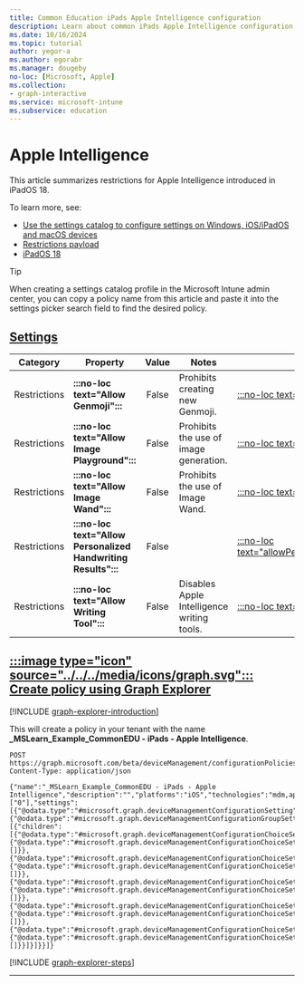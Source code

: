 ```yaml
---
title: Common Education iPads Apple Intelligence configuration
description: Learn about common iPads Apple Intelligence configuration used by Education organizations in Intune.
ms.date: 10/16/2024
ms.topic: tutorial
author: yegor-a
ms.author: egorabr
ms.manager: dougeby
no-loc: [Microsoft, Apple]
ms.collection: 
- graph-interactive
ms.service: microsoft-intune
ms.subservice: education
---
```


# Apple Intelligence

This article summarizes restrictions for Apple Intelligence introduced in iPadOS 18.

To learn more, see:

- [Use the settings catalog to configure settings on Windows, iOS/iPadOS and macOS devices](/mem/intune/configuration/settings-catalog)
- [Restrictions payload](https://developer.apple.com/documentation/devicemanagement/restrictions)
- [iPadOS 18](https://www.apple.com/ipados/ipados-18)

> [!TIP]
> When creating a settings catalog profile in the Microsoft Intune admin center, you can copy a policy name from this article and paste it into the settings picker search field to find the desired policy.

## [**Settings**](#tab/settings)

| **Category** | **Property** | **Value** | **Notes** | **Payload property** |
|---|---|:---:|---|---|
| Restrictions | **:::no-loc text="Allow Genmoji":::** | False | Prohibits creating new Genmoji. | [:::no-loc text="allowGenmoji":::](https://developer.apple.com/documentation/devicemanagement/restrictions) |
| Restrictions | **:::no-loc text="Allow Image Playground":::** | False | Prohibits the use of image generation. | [:::no-loc text="allowImagePlayground":::](https://developer.apple.com/documentation/devicemanagement/restrictions) |
| Restrictions | **:::no-loc text="Allow Image Wand":::** | False | Prohibits the use of Image Wand. | [:::no-loc text="allowImageWand":::](https://developer.apple.com/documentation/devicemanagement/restrictions) |
| Restrictions | **:::no-loc text="Allow Personalized Handwriting Results":::** | False | | [:::no-loc text="allowPersonalizedHandwritingResults":::](https://developer.apple.com/documentation/devicemanagement/restrictions) |
| Restrictions | **:::no-loc text="Allow Writing Tool":::** | False | Disables Apple Intelligence writing tools. | [:::no-loc text="allowWritingTools":::](https://developer.apple.com/documentation/devicemanagement/restrictions) |

## [:::image type="icon" source="../../../media/icons/graph.svg"::: **Create policy using Graph Explorer**](#tab/graph)

[!INCLUDE [graph-explorer-introduction](../../../includes/graph-explorer-intro.md)]

This will create a policy in your tenant with the name **_MSLearn_Example_CommonEDU - iPads - Apple Intelligence**.

```msgraph-interactive
POST https://graph.microsoft.com/beta/deviceManagement/configurationPolicies
Content-Type: application/json

{"name":"_MSLearn_Example_CommonEDU - iPads - Apple Intelligence","description":"","platforms":"iOS","technologies":"mdm,appleRemoteManagement","roleScopeTagIds":["0"],"settings":[{"@odata.type":"#microsoft.graph.deviceManagementConfigurationSetting","settingInstance":{"@odata.type":"#microsoft.graph.deviceManagementConfigurationGroupSettingCollectionInstance","settingDefinitionId":"com.apple.applicationaccess_com.apple.applicationaccess","groupSettingCollectionValue":[{"children":[{"@odata.type":"#microsoft.graph.deviceManagementConfigurationChoiceSettingInstance","settingDefinitionId":"com.apple.applicationaccess_allowgenmoji","choiceSettingValue":{"@odata.type":"#microsoft.graph.deviceManagementConfigurationChoiceSettingValue","value":"com.apple.applicationaccess_allowgenmoji_false","children":[]}},{"@odata.type":"#microsoft.graph.deviceManagementConfigurationChoiceSettingInstance","settingDefinitionId":"com.apple.applicationaccess_allowimageplayground","choiceSettingValue":{"@odata.type":"#microsoft.graph.deviceManagementConfigurationChoiceSettingValue","value":"com.apple.applicationaccess_allowimageplayground_false","children":[]}},{"@odata.type":"#microsoft.graph.deviceManagementConfigurationChoiceSettingInstance","settingDefinitionId":"com.apple.applicationaccess_allowimagewand","choiceSettingValue":{"@odata.type":"#microsoft.graph.deviceManagementConfigurationChoiceSettingValue","value":"com.apple.applicationaccess_allowimagewand_false","children":[]}},{"@odata.type":"#microsoft.graph.deviceManagementConfigurationChoiceSettingInstance","settingDefinitionId":"com.apple.applicationaccess_allowpersonalizedhandwritingresults","choiceSettingValue":{"@odata.type":"#microsoft.graph.deviceManagementConfigurationChoiceSettingValue","value":"com.apple.applicationaccess_allowpersonalizedhandwritingresults_false","children":[]}},{"@odata.type":"#microsoft.graph.deviceManagementConfigurationChoiceSettingInstance","settingDefinitionId":"com.apple.applicationaccess_allowwritingtools","choiceSettingValue":{"@odata.type":"#microsoft.graph.deviceManagementConfigurationChoiceSettingValue","value":"com.apple.applicationaccess_allowwritingtools_false","children":[]}}]}]}}]}
```

[!INCLUDE [graph-explorer-steps](../../../includes/graph-explorer-steps.md)]

---
